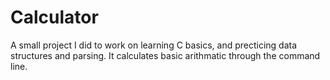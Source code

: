 # Calculator

A small project I did to work on learning C basics, and precticing data structures and parsing. It calculates basic arithmatic through the command line.
